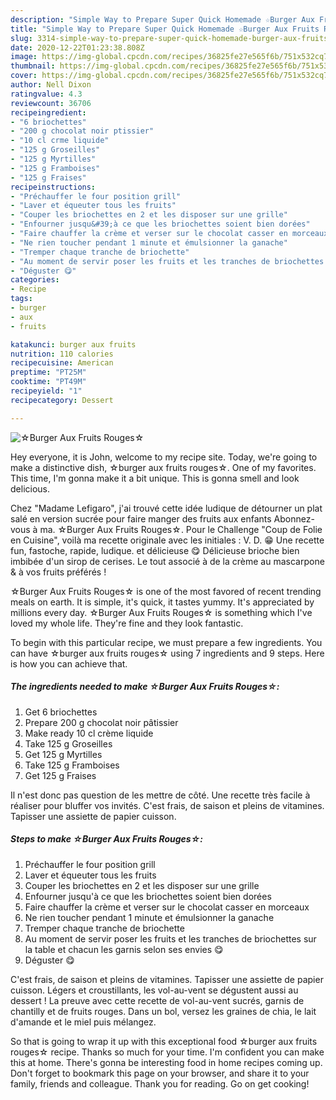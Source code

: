 ```yaml
---
description: "Simple Way to Prepare Super Quick Homemade ☆Burger Aux Fruits Rouges☆"
title: "Simple Way to Prepare Super Quick Homemade ☆Burger Aux Fruits Rouges☆"
slug: 3314-simple-way-to-prepare-super-quick-homemade-burger-aux-fruits-rouges
date: 2020-12-22T01:23:38.808Z
image: https://img-global.cpcdn.com/recipes/36825fe27e565f6b/751x532cq70/☆burger-aux-fruits-rouges☆-photo-principale-de-la-recette.jpg
thumbnail: https://img-global.cpcdn.com/recipes/36825fe27e565f6b/751x532cq70/☆burger-aux-fruits-rouges☆-photo-principale-de-la-recette.jpg
cover: https://img-global.cpcdn.com/recipes/36825fe27e565f6b/751x532cq70/☆burger-aux-fruits-rouges☆-photo-principale-de-la-recette.jpg
author: Nell Dixon
ratingvalue: 4.3
reviewcount: 36706
recipeingredient:
- "6 briochettes"
- "200 g chocolat noir ptissier"
- "10 cl crme liquide"
- "125 g Groseilles"
- "125 g Myrtilles"
- "125 g Framboises"
- "125 g Fraises"
recipeinstructions:
- "Préchauffer le four position grill"
- "Laver et équeuter tous les fruits"
- "Couper les briochettes en 2 et les disposer sur une grille"
- "Enfourner jusqu&#39;à ce que les briochettes soient bien dorées"
- "Faire chauffer la crème et verser sur le chocolat casser en morceaux"
- "Ne rien toucher pendant 1 minute et émulsionner la ganache"
- "Tremper chaque tranche de briochette"
- "Au moment de servir poser les fruits et les tranches de briochettes sur la table et chacun les garnis selon ses envies 😋"
- "Déguster 😋"
categories:
- Recipe
tags:
- burger
- aux
- fruits

katakunci: burger aux fruits 
nutrition: 110 calories
recipecuisine: American
preptime: "PT25M"
cooktime: "PT49M"
recipeyield: "1"
recipecategory: Dessert

---
```



![☆Burger Aux Fruits Rouges☆](https://img-global.cpcdn.com/recipes/36825fe27e565f6b/751x532cq70/☆burger-aux-fruits-rouges☆-photo-principale-de-la-recette.jpg)

Hey everyone, it is John, welcome to my recipe site. Today, we're going to make a distinctive dish, ☆burger aux fruits rouges☆. One of my favorites. This time, I'm gonna make it a bit unique. This is gonna smell and look delicious.

Chez &#34;Madame Lefigaro&#34;, j&#39;ai trouvé cette idée ludique de détourner un plat salé en version sucrée pour faire manger des fruits aux enfants Abonnez-vous à ma. ☆Burger Aux Fruits Rouges☆. Pour le Challenge &#34;Coup de Folie en Cuisine&#34;, voilà ma recette originale avec les initiales : V. D. 😁 Une recette fun, fastoche, rapide, ludique. et délicieuse 😋 Délicieuse brioche bien imbibée d&#39;un sirop de cerises. Le tout associé à de la crème au mascarpone &amp; à vos fruits préférés !

☆Burger Aux Fruits Rouges☆ is one of the most favored of recent trending meals on earth. It is simple, it's quick, it tastes yummy. It's appreciated by millions every day. ☆Burger Aux Fruits Rouges☆ is something which I've loved my whole life. They're fine and they look fantastic.


To begin with this particular recipe, we must prepare a few ingredients. You can have ☆burger aux fruits rouges☆ using 7 ingredients and 9 steps. Here is how you can achieve that.

<!--inarticleads1-->

##### The ingredients needed to make ☆Burger Aux Fruits Rouges☆:

1. Get 6 briochettes
1. Prepare 200 g chocolat noir pâtissier
1. Make ready 10 cl crème liquide
1. Take 125 g Groseilles
1. Get 125 g Myrtilles
1. Take 125 g Framboises
1. Get 125 g Fraises


Il n&#39;est donc pas question de les mettre de côté. Une recette très facile à réaliser pour bluffer vos invités. C&#39;est frais, de saison et pleins de vitamines. Tapisser une assiette de papier cuisson. 

<!--inarticleads2-->

##### Steps to make ☆Burger Aux Fruits Rouges☆:

1. Préchauffer le four position grill
1. Laver et équeuter tous les fruits
1. Couper les briochettes en 2 et les disposer sur une grille
1. Enfourner jusqu&#39;à ce que les briochettes soient bien dorées
1. Faire chauffer la crème et verser sur le chocolat casser en morceaux
1. Ne rien toucher pendant 1 minute et émulsionner la ganache
1. Tremper chaque tranche de briochette
1. Au moment de servir poser les fruits et les tranches de briochettes sur la table et chacun les garnis selon ses envies 😋
1. Déguster 😋


C&#39;est frais, de saison et pleins de vitamines. Tapisser une assiette de papier cuisson. Légers et croustillants, les vol-au-vent se dégustent aussi au dessert ! La preuve avec cette recette de vol-au-vent sucrés, garnis de chantilly et de fruits rouges. Dans un bol, versez les graines de chia, le lait d&#39;amande et le miel puis mélangez. 

So that is going to wrap it up with this exceptional food ☆burger aux fruits rouges☆ recipe. Thanks so much for your time. I'm confident you can make this at home. There's gonna be interesting food in home recipes coming up. Don't forget to bookmark this page on your browser, and share it to your family, friends and colleague. Thank you for reading. Go on get cooking!

